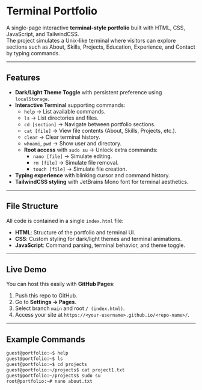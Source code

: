 # Terminal Portfolio

A single-page interactive **terminal-style portfolio** built with HTML, CSS, JavaScript, and TailwindCSS.  
The project simulates a Unix-like terminal where visitors can explore sections such as About, Skills, Projects, Education, Experience, and Contact by typing commands.

---

## Features

- **Dark/Light Theme Toggle** with persistent preference using `localStorage`.
- **Interactive Terminal** supporting commands:
  - `help` → List available commands.
  - `ls` → List directories and files.
  - `cd [section]` → Navigate between portfolio sections.
  - `cat [file]` → View file contents (About, Skills, Projects, etc.).
  - `clear` → Clear terminal history.
  - `whoami`, `pwd` → Show user and directory.
  - **Root access** with `sudo su` → Unlock extra commands:
    - `nano [file]` → Simulate editing.
    - `rm [file]` → Simulate file removal.
    - `touch [file]` → Simulate file creation.
- **Typing experience** with blinking cursor and command history.
- **TailwindCSS styling** with JetBrains Mono font for terminal aesthetics.

---

## File Structure

All code is contained in a single `index.html` file:

- **HTML**: Structure of the portfolio and terminal UI.
- **CSS**: Custom styling for dark/light themes and terminal animations.
- **JavaScript**: Command parsing, terminal behavior, and theme toggle.

---

## Live Demo

You can host this easily with **GitHub Pages**:

1. Push this repo to GitHub.
2. Go to **Settings → Pages**.
3. Select branch `main` and root `/ (index.html)`.
4. Access your site at `https://<your-username>.github.io/<repo-name>/`.

---

## Example Commands

```bash
guest@portfolio:~$ help
guest@portfolio:~$ ls
guest@portfolio:~$ cd projects
guest@portfolio:~/projects$ cat project1.txt
guest@portfolio:~/projects$ sudo su
root@portfolio:~# nano about.txt
```
